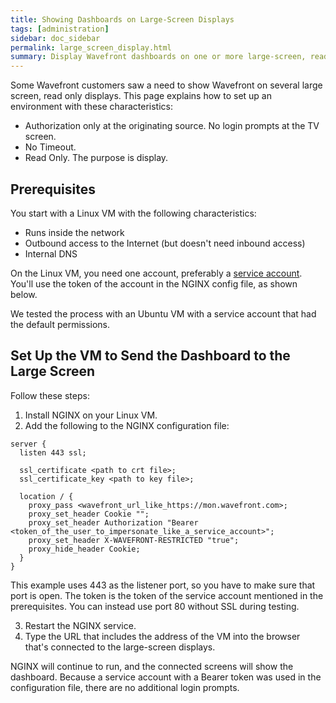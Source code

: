 ```yaml
---
title: Showing Dashboards on Large-Screen Displays
tags: [administration]
sidebar: doc_sidebar
permalink: large_screen_display.html
summary: Display Wavefront dashboards on one or more large-screen, read-only displays
---
```


Some Wavefront customers saw a need to show Wavefront on several large screen, read only displays. This page explains how to set up an environment with these characteristics:

* Authorization only at the originating source. No login prompts at the TV screen.
* No Timeout.
* Read Only. The purpose is display.

## Prerequisites

You start with a Linux VM with the following characteristics:
* Runs inside the network
* Outbound access to the Internet (but doesn't need inbound access)
* Internal DNS

On the Linux VM, you need one account, preferably a [service account](accounts.html#service_accounts). You'll use the token of the account in the NGINX config file, as shown below.

We tested the process with an Ubuntu VM with a service account that had the default permissions.

## Set Up the VM to Send the Dashboard to the Large Screen

Follow these steps:

1. Install NGINX on your Linux VM.
2. Add the following to the NGINX configuration file:

```
server {
  listen 443 ssl;

  ssl_certificate <path to crt file>;
  ssl_certificate_key <path to key file>;

  location / {
    proxy_pass <wavefront_url_like_https://mon.wavefront.com>;
    proxy_set_header Cookie "";
    proxy_set_header Authorization "Bearer <token_of_the_user_to_impersonate_like_a_service_account>";
    proxy_set_header X-WAVEFRONT-RESTRICTED "true";
    proxy_hide_header Cookie;
  }
}
```

   This example uses 443 as the listener port, so you have to make sure that port is open. The token is the token of the service account mentioned in the prerequisites. You can instead use port 80 without SSL during testing.

3. Restart the NGINX service.
4. Type the URL that includes the address of the VM into the browser that's connected to the large-screen displays.

NGINX will continue to run, and the connected screens will show the dashboard. Because a service account with a Bearer token was used in the configuration file, there are no additional login prompts.
